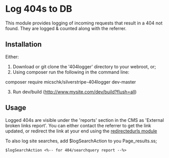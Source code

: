 Log 404s to DB
==============

This module provides logging of incoming requests that result in a 404 not found. They are logged & counted along with the referrer.

Installation
------------
Either:
1. Download or git clone the '404logger' directory to your webroot, or;
2. Using composer run the following in the command line:

  composer require micschk/silverstripe-404logger dev-master

3. Run dev/build (http://www.mysite.com/dev/build?flush=all)

Usage
-----
Logged 404s are visible under the 'reports' section in the CMS as 'External broken links report'. You can either contact the referrer to get the link updated, or redirect the link at your end using the [redirectedurls module](https://github.com/silverstripe-labs/silverstripe-redirectedurls)

To also log site searches, add $logSearchAction to you Page_results.ss;
```
$logSearchAction <%-- for 404/searchquery report --%>
```
